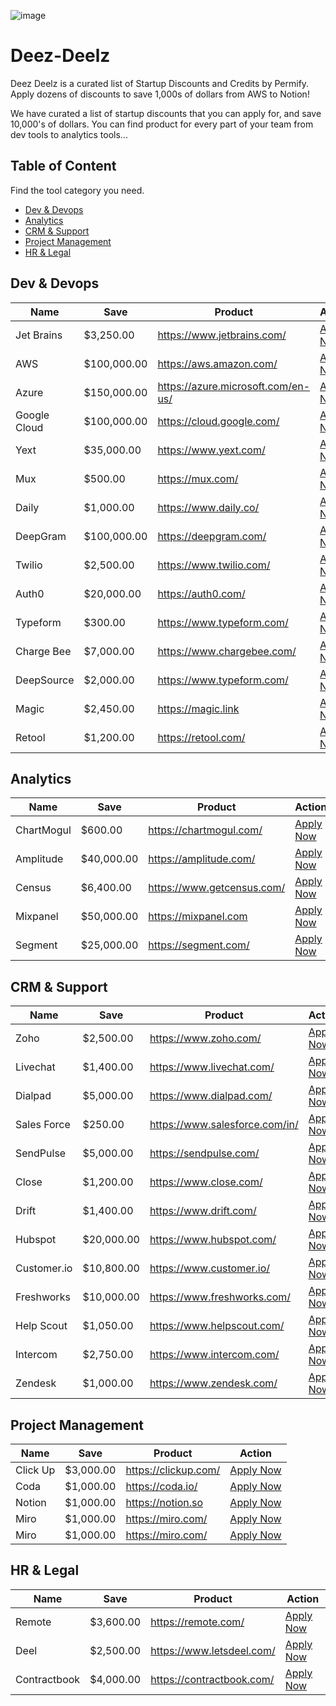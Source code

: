 ![image](https://user-images.githubusercontent.com/63932252/167680845-cd3952e1-ac76-42b7-b512-4499c90a4651.png)
# Deez-Deelz
Deez Deelz is a curated  list of Startup Discounts and Credits by Permify. Apply dozens of discounts to save 1,000s of dollars from AWS to Notion!

We have curated a list of startup discounts that you can apply for, and save 10,000's of dollars. You can find product for every part of your team from dev tools to analytics tools...

## Table of Content
Find the tool category you need.
- [Dev & Devops](dev-&-devops)
- [Analytics](analytics)
- [CRM & Support](crm-&-support)
- [Project Management](project-management)
- [HR & Legal](hr-&-legal)

## Dev & Devops
| Name | Save | Product | Action |
|------|------|---------|--------|
| Jet Brains | $3,250.00 | https://www.jetbrains.com/ | [Apply Now](https://www.jetbrains.com/store/startups/) |
| AWS | $100,000.00 | https://aws.amazon.com/ | [Apply Now](https://aws.amazon.com/activate/) |
| Azure | $150,000.00 | https://azure.microsoft.com/en-us/ | [Apply Now](https://startups.microsoft.com/en-us/) |
| Google Cloud | $100,000.00 | https://cloud.google.com/ | [Apply Now](https://cloud.google.com/startup) |
| Yext | $35,000.00 | https://www.yext.com/ | [Apply Now](https://hitchhikers.yext.com/programs/startups) |
| Mux | $500.00 | https://mux.com/ | [Apply Now](https://mux.com/startups) |
| Daily | $1,000.00 | https://www.daily.co/ | [Apply Now](https://www.daily.co/blog/get-early-access-to-dailys-startup-program/) |
| DeepGram | $100,000.00 | https://deepgram.com/ | [Apply Now](https://deepgram.com/startup-program/) |
| Twilio | $2,500.00 | https://www.twilio.com/ | [Apply Now](https://www.twilio.com/solutions/startups) |
| Auth0 | $20,000.00 | https://auth0.com/ | [Apply Now](https://auth0.com/startups) |
| Typeform | $300.00 | https://www.typeform.com/ | [Apply Now](https://tfsales.typeform.com/to/cHOQj40j) |
| Charge Bee | $7,000.00 | https://www.chargebee.com/ | [Apply Now](https://www.chargebee.com/entrepreneurs/) |
| DeepSource | $2,000.00 | https://www.typeform.com/ | [Apply Now](https://tfsales.typeform.com/to/cHOQj40j) |
| Magic | $2,450.00 | https://magic.link | [Apply Now](https://magic.link/startups) |
| Retool | $1,200.00 | https://retool.com/ | [Apply Now](https://retool.com/startups/) |

## Analytics
| Name | Save | Product | Action |
|------|------|---------|--------|
| ChartMogul | $600.00 | https://chartmogul.com/ | [Apply Now](https://chartmogul.com/startups/) |
| Amplitude | $40,000.00 | https://amplitude.com/ | [Apply Now](https://amplitude.com/startups) |
| Census | $6,400.00 | https://www.getcensus.com/ | [Apply Now](https://www.getcensus.com/startups) |
| Mixpanel | $50,000.00 | https://mixpanel.com | [Apply Now](https://mixpanel.com/startups/) |
| Segment | $25,000.00 | https://segment.com/ | [Apply Now](https://segment.com/industry/startups/) |

## CRM & Support
| Name | Save | Product | Action |
|------|------|---------|--------|
| Zoho | $2,500.00 | https://www.zoho.com/ | [Apply Now](https://www.zoho.com/en-mea/r/startup-program.html) |
| Livechat | $1,400.00 | https://www.livechat.com/ | [Apply Now](https://startups.livechatinc.com/) |
| Dialpad | $5,000.00 | https://www.dialpad.com/ | [Apply Now](https://www.dialpad.com/dialpadforgood/) |
| Sales Force | $250.00 | https://www.salesforce.com/in/ | [Apply Now](https://www.salesforce.com/in/campaign/salesforce-startup-program/) |
| SendPulse | $5,000.00 | https://sendpulse.com/ | [Apply Now](https://sendpulse.com/startup) |
| Close | $1,200.00 | https://www.close.com/ | [Apply Now](https://www.close.com/startups#apply) |
| Drift | $1,400.00 | https://www.drift.com/ | [Apply Now](https://www.drift.com/solutions/startups/) |
| Hubspot | $20,000.00 | https://www.hubspot.com/ | [Apply Now](https://www.hubspot.com/startups) |
| Customer.io | $10,800.00 | https://www.customer.io/ | [Apply Now](https://customer.io/startup-program/) |
| Freshworks | $10,000.00 | https://www.freshworks.com/ | [Apply Now](https://www.freshworks.com/partners/startup-program/product-hunt/?ref=ph_searchposts) |
| Help Scout | $1,050.00 | https://www.helpscout.com/ | [Apply Now](https://www.helpscout.com/startup-program/) |
| Intercom | $2,750.00 | https://www.intercom.com/ | [Apply Now](https://www.intercom.com/early-stage) |
| Zendesk | $1,000.00 | https://www.zendesk.com/ | [Apply Now](https://www.zendesk.com/startups/) |

## Project Management
| Name | Save | Product | Action |
|------|------|---------|--------|
| Click Up | $3,000.00 | https://clickup.com/ | [Apply Now](https://clickup.com/teams/startup) |
| Coda | $1,000.00 | https://coda.io/ | [Apply Now](https://coda.io/for/startups) |
| Notion | $1,000.00 | https://notion.so | [Apply Now](https://www.notion.so/startups) |
| Miro | $1,000.00 | https://miro.com/ | [Apply Now](https://miro-survey.typeform.com/to/Elf8mBUy) |
| Miro | $1,000.00 | https://miro.com/ | [Apply Now](https://miro-survey.typeform.com/to/Elf8mBUy) |

## HR & Legal
| Name | Save | Product | Action |
|------|------|---------|--------|
| Remote | $3,600.00 | https://remote.com/ | [Apply Now](https://remote.com/platform/use-case/startup) |
| Deel | $2,500.00 | https://www.letsdeel.com/ | [Apply Now](https://www.letsdeel.com/register-your-startup) |
| Contractbook | $4,000.00 | https://contractbook.com/ | [Apply Now](https://contractbook.com/contractbook-for-unicorns#form) |

